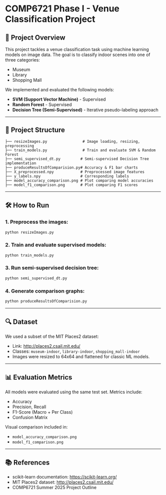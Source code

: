 # COMP6721 Phase I - Venue Classification Project

## 🧠 Project Overview

This project tackles a venue classification task using machine learning models on image data. The goal is to classify indoor scenes into one of three categories:

- Museum
- Library
- Shopping Mall

We implemented and evaluated the following models:

- **SVM (Support Vector Machine)** - Supervised
- **Random Forest** - Supervised
- **Decision Tree (Semi-Supervised)** - Iterative pseudo-labeling approach

---

## 📁 Project Structure

```
├── resizeImages.py                # Image loading, resizing, preprocessing
├── train_models.py                # Train and evaluate SVM & Random Forest
├── semi_supervised_dt.py         # Semi-supervised Decision Tree implementation
├── produceResultsOfComparision.py# Accuracy & F1 bar charts
├── X_preprocessed.npy            # Preprocessed image features
├── y_labels.npy                  # Corresponding labels
├── model_accuracy_comparison.png # Plot comparing model accuracies
├── model_f1_comparison.png       # Plot comparing F1 scores
```

---

## 🛠 How to Run

### 1. Preprocess the images:
```bash
python resizeImages.py
```

### 2. Train and evaluate supervised models:
```bash
python train_models.py
```

### 3. Run semi-supervised decision tree:
```bash
python semi_supervised_dt.py
```

### 4. Generate comparison graphs:
```bash
python produceResultsOfComparision.py
```

---

## 🔍 Dataset

We used a subset of the MIT Places2 dataset:

- Link: http://places2.csail.mit.edu/
- Classes: `museum-indoor`, `library-indoor`, `shopping_mall-indoor`
- Images were resized to 64x64 and flattened for classic ML models.

---

## 📊 Evaluation Metrics

All models were evaluated using the same test set. Metrics include:

- Accuracy
- Precision, Recall
- F1-Score (Macro + Per Class)
- Confusion Matrix

Visual comparison included in:
- `model_accuracy_comparison.png`
- `model_f1_comparison.png`

---

## 📚 References

- scikit-learn documentation: https://scikit-learn.org/
- MIT Places2 dataset: http://places2.csail.mit.edu/
- COMP6721 Summer 2025 Project Outline